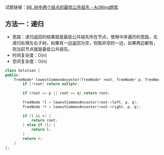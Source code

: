 试题链接：[88. 树中两个结点的最低公共祖先 - AcWing题库](https://www.acwing.com/problem/content/84/)

## 方法一：递归

- 思路：递归返回的结果就是最低公共祖先所在节点，使用中序遍历的思路，先递归处理左右子树，如果有一边返回为空，则取非空的一边，如果两边都有，则当前节点就是最低公共祖先。
- 时间复杂度：O(n)
- 空间复杂度：O(n)

```cpp
class Solution {
public:
    TreeNode* lowestCommonAncestor(TreeNode* root, TreeNode* p, TreeNode* q) {
        if (!root) return nullptr;
        
        if (root == p || root == q) return root;
        
        TreeNode *l = lowestCommonAncestor(root->left, p, q);
        TreeNode *r = lowestCommonAncestor(root->right, p, q);
        
        if (l && r) {
            return root;
        } else if (l) {
            return l;
        }
        return r;
    }
};
```
